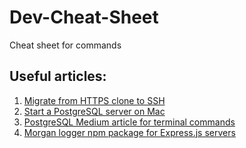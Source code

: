# Dev-Cheat-Sheet

Cheat sheet for commands

## Useful articles:

1. [Migrate from HTTPS clone to SSH](https://stackoverflow.com/questions/57230972/how-to-migrate-from-https-to-ssh-github)
2. [Start a PostgreSQL server on Mac](https://dataschool.com/learn-sql/how-to-start-a-postgresql-server-on-mac-os-x/)
3. [PostgreSQL Medium article for terminal commands](https://medium.com/@xueyingli66/start-using-postgresql-with-terminal-on-mac-787ab643c817)
4. [Morgan logger npm package for Express.js servers](https://www.npmjs.com/package/morgan)
